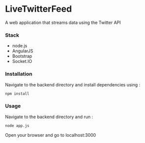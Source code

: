 # LiveTwitterFeed
A web application that streams data using the Twitter API 
### Stack
* node.js
* AngularJS
* Bootstrap
* Socket.IO

### Installation
Navigate to the backend directory and install dependencies using :
```bash
npm install
```
### Usage
Navigate to the backend directory and run :
```bash
node app.js
```
Open your browser and go to localhost:3000